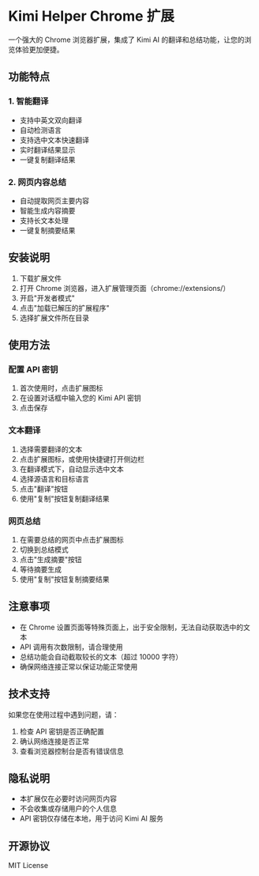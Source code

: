 # Kimi Helper Chrome 扩展

一个强大的 Chrome 浏览器扩展，集成了 Kimi AI 的翻译和总结功能，让您的浏览体验更加便捷。

## 功能特点

### 1. 智能翻译
- 支持中英文双向翻译
- 自动检测语言
- 支持选中文本快速翻译
- 实时翻译结果显示
- 一键复制翻译结果

### 2. 网页内容总结
- 自动提取网页主要内容
- 智能生成内容摘要
- 支持长文本处理
- 一键复制摘要结果

## 安装说明

1. 下载扩展文件
2. 打开 Chrome 浏览器，进入扩展管理页面（chrome://extensions/）
3. 开启"开发者模式"
4. 点击"加载已解压的扩展程序"
5. 选择扩展文件所在目录

## 使用方法

### 配置 API 密钥
1. 首次使用时，点击扩展图标
2. 在设置对话框中输入您的 Kimi API 密钥
3. 点击保存

### 文本翻译
1. 选择需要翻译的文本
2. 点击扩展图标，或使用快捷键打开侧边栏
3. 在翻译模式下，自动显示选中文本
4. 选择源语言和目标语言
5. 点击"翻译"按钮
6. 使用"复制"按钮复制翻译结果

### 网页总结
1. 在需要总结的网页中点击扩展图标
2. 切换到总结模式
3. 点击"生成摘要"按钮
4. 等待摘要生成
5. 使用"复制"按钮复制摘要结果

## 注意事项

- 在 Chrome 设置页面等特殊页面上，出于安全限制，无法自动获取选中的文本
- API 调用有次数限制，请合理使用
- 总结功能会自动截取较长的文本（超过 10000 字符）
- 确保网络连接正常以保证功能正常使用

## 技术支持

如果您在使用过程中遇到问题，请：
1. 检查 API 密钥是否正确配置
2. 确认网络连接是否正常
3. 查看浏览器控制台是否有错误信息

## 隐私说明

- 本扩展仅在必要时访问网页内容
- 不会收集或存储用户的个人信息
- API 密钥仅存储在本地，用于访问 Kimi AI 服务

## 开源协议

MIT License 